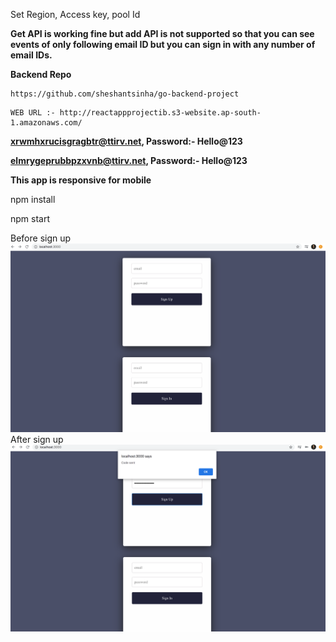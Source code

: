 Set Region, Access key, pool Id

**Get API is working fine but add API is not supported so that you can see events of only following email ID but you can sign in with any number of email IDs.**

**Backend Repo**
```
https://github.com/sheshantsinha/go-backend-project
```

```
WEB URL :- http://reactappprojectib.s3-website.ap-south-1.amazonaws.com/
```

**xrwmhxrucisgragbtr@ttirv.net, Password:- Hello@123**

**elmrygeprubbpzxvnb@ttirv.net, Password:- Hello@123**

**This app is responsive for mobile**

npm install 

npm start

Before sign up
![alt text](https://github.com/sheshantsinha/go-react-project/blob/master/public/before_signup.png)
After sign up
![alt text](https://github.com/sheshantsinha/go-react-project/blob/master/public/after_signup.png)
